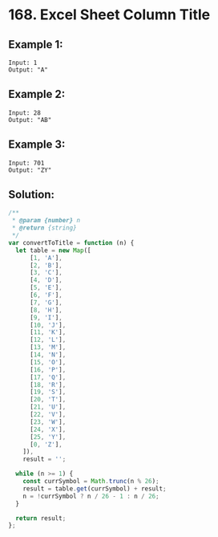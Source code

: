 # 168. Excel Sheet Column Title

## Example 1:

    Input: 1
    Output: "A"

## Example 2:

    Input: 28
    Output: "AB"

## Example 3:

    Input: 701
    Output: "ZY"

## Solution:

```javascript
/**
 * @param {number} n
 * @return {string}
 */
var convertToTitle = function (n) {
  let table = new Map([
      [1, 'A'],
      [2, 'B'],
      [3, 'C'],
      [4, 'D'],
      [5, 'E'],
      [6, 'F'],
      [7, 'G'],
      [8, 'H'],
      [9, 'I'],
      [10, 'J'],
      [11, 'K'],
      [12, 'L'],
      [13, 'M'],
      [14, 'N'],
      [15, 'O'],
      [16, 'P'],
      [17, 'Q'],
      [18, 'R'],
      [19, 'S'],
      [20, 'T'],
      [21, 'U'],
      [22, 'V'],
      [23, 'W'],
      [24, 'X'],
      [25, 'Y'],
      [0, 'Z'],
    ]),
    result = '';

  while (n >= 1) {
    const currSymbol = Math.trunc(n % 26);
    result = table.get(currSymbol) + result;
    n = !currSymbol ? n / 26 - 1 : n / 26;
  }

  return result;
};
```

